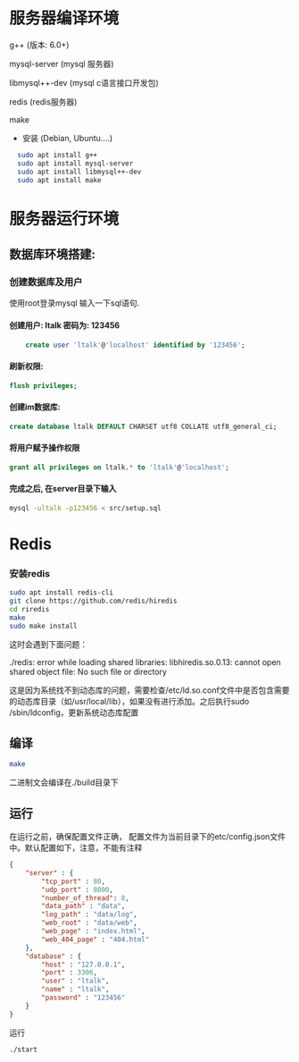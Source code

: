 # 服务器编译环境

g++                    (版本: 6.0+)

mysql-server      (mysql 服务器)

libmysql++-dev  (mysql c语言接口开发包)

redis (redis服务器)

make

* 安装 (Debian, Ubuntu....)

```sh
  sudo apt install g++
  sudo apt install mysql-server
  sudo apt install libmysql++-dev
  sudo apt install make
```



# 服务器运行环境


## 数据库环境搭建:

### 创建数据库及用户

使用root登录mysql 输入一下sql语句.

#### 创建用户: ltalk 密码为: 123456　
```sql
	create user 'ltalk'@'localhost' identified by '123456';
```

#### 刷新权限: 
```sql
flush privileges;
```

#### 创建im数据库:
```sql
create database ltalk DEFAULT CHARSET utf8 COLLATE utf8_general_ci;
```

#### 将用户赋予操作权限
```sql
grant all privileges on ltalk.* to 'ltalk'@'localhost';
```

#### 完成之后, 在server目录下输入

```sh
mysql -ultalk -p123456 < src/setup.sql
```



# Redis

### 安装redis

```bash
sudo apt install redis-cli
git clone https://github.com/redis/hiredis
cd riredis
make
sudo make install
```

这时会遇到下面问题：

./redis: error while loading shared libraries: libhiredis.so.0.13: cannot open shared object file: No such file or directory

这是因为系统找不到动态库的问题，需要检查/etc/ld.so.conf文件中是否包含需要的动态库目录（如/usr/local/lib），如果没有进行添加。之后执行sudo /sbin/ldconfig，更新系统动态库配置 


## 编译

```sh
make
```

二进制文会编译在./build目录下



## 运行

在运行之前，确保配置文件正确， 配置文件为当前目录下的etc/config.json文件中。默认配置如下，注意，不能有注释

```json
{
    "server" : {
        "tcp_port" : 80,
        "udp_port" : 8000,
        "number_of_thread": 8,
        "data_path" : "data",
        "log_path" : "data/log",
        "web_root" : "data/web",
        "web_page" : "index.html",
        "web_404_page" : "404.html"
    },
    "database" : {
        "host" : "127.0.0.1",
        "port" : 3306,
        "user" : "ltalk",
        "name" : "ltalk",
        "password" : "123456"
    }
}
```



运行

```
./start
```

